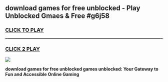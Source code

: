 
## download games for free unblocked - Play Unblocked Gmaes & Free #g6j58
<h3>
<a href="https://news.freeplayer.one?title=download_games_for_free_unblocked&ref=26F">CLICK TO PLAY</a></h3>
<hr>

<h3>
<a href="https://news.freeplayer.one?title=download_games_for_free_unblocked&ref=26F">CLICK 2 PLAY</a>
  
</h3>

<a href="https://news.freeplayer.one?title=download_games_for_free_unblocked&ref=26F/"><img src="https://clearcache.store/games.png"></a>


**download games for free unblocked games unblocked: Your Gateway to Fun and Accessible Online Gaming**
